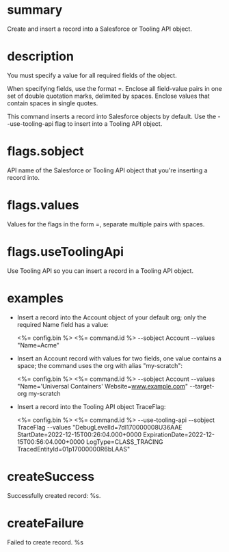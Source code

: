 # summary

Create and insert a record into a Salesforce or Tooling API object.

# description

You must specify a value for all required fields of the object.

When specifying fields, use the format <fieldName>=<value>. Enclose all field-value pairs in one set of double quotation marks, delimited by spaces. Enclose values that contain spaces in single quotes.

This command inserts a record into Salesforce objects by default. Use the --use-tooling-api flag to insert into a Tooling API object.

# flags.sobject

API name of the Salesforce or Tooling API object that you're inserting a record into.

# flags.values

Values for the flags in the form <fieldName>=<value>, separate multiple pairs with spaces.

# flags.useToolingApi

Use Tooling API so you can insert a record in a Tooling API object.

# examples

- Insert a record into the Account object of your default org; only the required Name field has a value:

  <%= config.bin %> <%= command.id %> --sobject Account --values "Name=Acme"

- Insert an Account record with values for two fields, one value contains a space; the command uses the org with alias "my-scratch":

  <%= config.bin %> <%= command.id %> --sobject Account --values "Name='Universal Containers' Website=www.example.com" --target-org my-scratch

- Insert a record into the Tooling API object TraceFlag:

  <%= config.bin %> <%= command.id %> --use-tooling-api --sobject TraceFlag --values "DebugLevelId=7dl170000008U36AAE StartDate=2022-12-15T00:26:04.000+0000 ExpirationDate=2022-12-15T00:56:04.000+0000 LogType=CLASS_TRACING TracedEntityId=01p17000000R6bLAAS"

# createSuccess

Successfully created record: %s.

# createFailure

Failed to create record. %s
